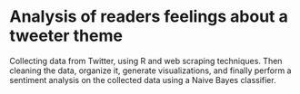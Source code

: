 # Analysis of readers feelings about a tweeter theme

Collecting data from Twitter, using R and web scraping techniques. Then cleaning the data, organize it, generate visualizations, and finally perform a sentiment analysis on the collected data using a Naive Bayes classifier.